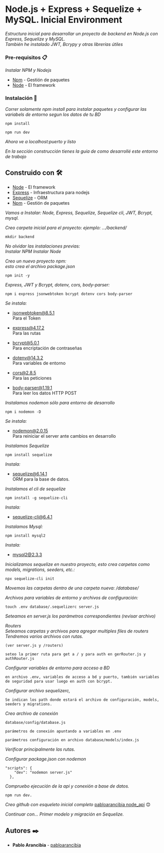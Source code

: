 # Node.js + Express + Sequelize + MySQL. Inicial Environment

_Estructura inicial para desarrollar un proyecto de backend en Node.js con Express, Sequelize y MySQL.  
También he instalado JWT, Bcrypy y otras librerías útiles_

### Pre-requisitos 📋

_Instalar NPM y Nodejs_
  
* [Npm](https://www.npmjs.com/) - Gestión de paquetes  
* [Node](https://nodejs.org) - El framework
  
### Instalación 🔧
  
_Correr solamente npm install para instalar paquetes y configurar las variabels de entorno segun los datos de tu BD_
  
  
```
npm install
```
  
```
npm run dev
```
  
_Ahora ve a localhost:puerto y listo_
  
_En la sección construcción tienes la guía de como desarrollé este entorno de trabajo_


## Construido con 🛠️

* [Node](https://nodejs.org) - El framework
* [Express](https://expressjs.com/) - Infraestructura para nodejs
* [Sequelize](https://sequelize.org/) - ORM
* [Npm](https://www.npmjs.com/) - Gestión de paquetes


_Vamos a Instalar: Node, Express, Sequelize, Sequelize cli, JWT, Bcrypt, mysql._

_Creo carpeta inicial para el proyecto: ejemplo: …/backend/_  

```
mkdir backend
```

_No olvidar las instalaciones previas:_  
_Instalar NPM_
_Instalar Node_  
  
  
_Creo un nuevo proyecto npm:_  
_esto crea el archivo package.json_  
```
npm init -y
```  
  
_Express, JWT y Bcrypt, dotenv, cors, body-parser:_  
```
npm i express jsonwebtoken bcrypt dotenv cors body-parser
```
_Se instala:_
+ jsonwebtoken@8.5.1  
Para el Token  
  
+ express@4.17.2  
Para las rutas  
  
+ bcrypt@5.0.1  
Para encriptación de contraseñas  

+ dotenv@14.3.2  
Para variables de entorno  

+ cors@2.8.5  
Para las peticiones  

+ body-parser@1.19.1  
Para leer los datos HTTP POST  

_Instalamos nodemon sólo para entorno de desarrollo_  
```
npm i nodemon -D
```
  
_Se instala:_
+ nodemon@2.0.15  
Para reiniciar el server ante cambios en desarrollo
  
_Instalamos Sequelize_  
```
npm install sequelize
```
  
_Instala:_
+ sequelize@6.14.1  
ORM para la base de datos.  
  
  
_Instalamos el cli de sequelize_
```
npm install -g sequelize-cli
```  
_Instala:_
+ sequelize-cli@6.4.1  
  
    
_Instalamos Mysql:_
```
npm install mysql2
```  
_Instala:_
+ mysql2@2.3.3
  
  

_Inicializamos sequelize en nuestro proyecto, esto crea carpetas como models, migrations, seeders, etc.:_
```
npx sequelize-cli init
```  
  
_Movemos las carpetas dentro de una carpeta nueva: /database/_
  
  

_Archivos para variables de entorno y archivos de configuración:_
```
touch .env database/.sequelizerc server.js
```
  

_Seteamos en server.js los parámetros correspondientes (revisar archivo)_
  

_Routers_  
_Seteamos carpetas y archivos para agregar multiples files de routers_  
_Tendremos varios archivos con rutas._
```
(ver server.js y /routers)
```
```
seteo la primer ruta para get a / y para auth en gerRouter.js y authRouter.js
```  
  
  

_Configurar variables de entorno para acceso a BD_
```
en archivo .env, variables de acceso a bd y puerto, también variables de seguridad para usar luego en auth con bcrypt.
```  
  
    
_Configurar archivo sequelizerc,_
```
Se indican los path donde estará el archivo de configuración, models, seeders y migrations.   
```
    

_Creo archivo de conexión_ 
```
database/config/database.js 
```
```
parámetros de conexión apuntando a variables en .env
```
```
parámetros configuración en archivo database/models/index.js 
```
_Verificar principalmente las rutas._  
  
  

_Configurar package.json con nodemon_
```
"scripts": {  
    "dev": "nodemon server.js"  
  },  
```
  
   
_Compruebo ejecución de la api y conexión a base de datos._ 
```
npm run dev.  
```
  


  
_Creo github con esqueleto inicial completo_
[pabloarancibia node_api](https://github.com/pabloarancibia/nodejs_api.git) 😊   


_Continuar con… Primer modelo y migración en Sequelize._
  
  
## Autores ✒️


* **Pablo Arancibia** - [pabloarancibia](https://github.com/pabloarancibia)
